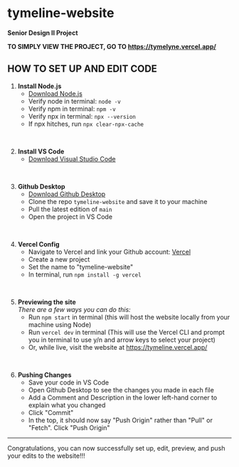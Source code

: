 # tymeline-website
**Senior Design II Project**

**TO SIMPLY VIEW THE PROJECT, GO TO https://tymelyne.vercel.app/**

## HOW TO SET UP AND EDIT CODE

1. **Install Node.js**  
   - [Download Node.js](https://nodejs.org/en)  
   - Verify node in terminal: `node -v`  
   - Verify npm in terminal: `npm -v`  
   - Verify npx in terminal: `npx --version`  
   - If npx hitches, run `npx clear-npx-cache`  

<br>

2. **Install VS Code**  
   - [Download Visual Studio Code](https://code.visualstudio.com/download)  

<br>

3. **Github Desktop**  
   - [Download Github Desktop](https://desktop.github.com/download/)  
   - Clone the repo `tymeline-website` and save it to your machine  
   - Pull the latest edition of `main`  
   - Open the project in VS Code  

<br>

4. **Vercel Config**  
   - Navigate to Vercel and link your Github account: [Vercel](https://vercel.com/)  
   - Create a new project  
   - Set the name to "tymeline-website"  
   - In terminal, run `npm install -g vercel`  

<br>

5. **Previewing the site**  
   *There are a few ways you can do this:*  
   - Run `npm start` in terminal (this will host the website locally from your machine using Node)  
   - Run `vercel dev` in terminal (This will use the Vercel CLI and prompt you in terminal to use y/n and arrow keys to select your project)
   - Or, while live, visit the website at https://tymeline.vercel.app/
  
<br>

6. **Pushing Changes**  
   - Save your code in VS Code  
   - Open Github Desktop to see the changes you made in each file  
   - Add a Comment and Description in the lower left-hand corner to explain what you changed  
   - Click "Commit"  
   - In the top, it should now say "Push Origin" rather than "Pull" or "Fetch". Click "Push Origin"  

---

Congratulations, you can now successfully set up, edit, preview, and push your edits to the website!!!


